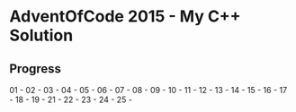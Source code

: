 # AdventOfCode 2015 - My C++ Solution

## Progress
01 -
02 -
03 - 
04 - 
05 - 
06 - 
07 - 
08 - 
09 - 
10 - 
11 - 
12 - 
13 - 
14 - 
15 - 
16 - 
17 - 
18 - 
19 - 
21 - 
22 - 
23 - 
24 - 
25 -
